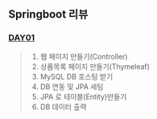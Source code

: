 ## Springboot 리뷰

### [DAY01](https://github.com/LegdayDev/springboot-review/blob/master/src/main/resources/static/markdown/day01.md)
> 1. 웹 페이지 만들기(Controller)
> 2. 상품목록 페이지 만들기(Thymeleaf)
> 3. MySQL DB 호스팅 받기
> 4. DB 연동 및 JPA 세팅
> 5. JPA 로 테이블(Entity)만들기
> 6. DB 데이터 출력